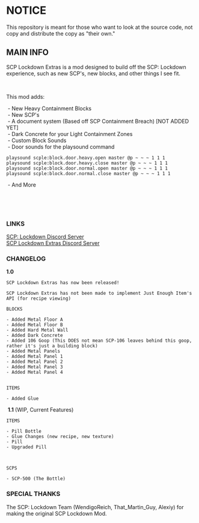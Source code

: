 # NOTICE
This repository is meant for those who want to look at the source code, not copy and distribute the copy as "their own."

## MAIN INFO

SCP Lockdown Extras is a mod designed to build off the SCP: Lockdown experience, such as new SCP's, new blocks, and other things I see fit.

 

This mod adds:

 - New Heavy Containment Blocks  
 - New SCP's  
 - A document system (Based off SCP Containment Breach) [NOT ADDED YET]  
 - Dark Concrete for your Light Containment Zones  
 - Custom Block Sounds  
 - Door sounds for the playsound command  
```
playsound scple:block.door.heavy.open master @p ~ ~ ~ 1 1 1  
playsound scple:block.door.heavy.close master @p ~ ~ ~ 1 1 1  
playsound scple:block.door.normal.open master @p ~ ~ ~ 1 1 1  
playsound scple:block.door.normal.close master @p ~ ~ ~ 1 1 1
```  
 - And More  
  
   
  
 
  
### LINKS
[SCP: Lockdown Discord Server](https://discord.gg/g7tMS2n)  
[SCP Lockdown Extras Discord Server](https://discord.gg/ajkqZhK)  
  
### CHANGELOG  
  
**1.0**
  
```
SCP Lockdown Extras has now been released!  
  
SCP Lockdown Extras has not been made to implement Just Enough Item's API (for recipe viewing)  
  
BLOCKS  

- Added Metal Floor A  
- Added Metal Floor B  
- Added Hard Metal Wall  
- Added Dark Concrete  
- Added 106 Goop (This DOES not mean SCP-106 leaves behind this goop, rather it's just a building block)  
- Added Metal Panels  
- Added Metal Panel 1  
- Added Metal Panel 2  
- Added Metal Panel 3  
- Added Metal Panel 4  
   
  
ITEMS  
  
- Added Glue
```  
  
 **1.1** (WIP, Current Features)
 ```
 ITEMS  
   
 - Pill Bottle  
 - Glue Changes (new recipe, new texture)  
 - Pill  
 - Upgraded Pill  
   
   
   
 SCPS  
   
 - SCP-500 (The Bottle)
 ```
  
  
  
### SPECIAL THANKS 
  
The SCP: Lockdown Team (WendigoReich, That_Martin_Guy, Alexiy) for making the original SCP Lockdown Mod.

